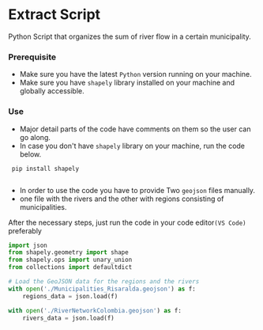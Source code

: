 Extract Script
=========================

Python Script that organizes the sum of river flow in a certain municipality.

### Prerequisite

- Make sure you have the latest `Python` version running on your machine.
- Make sure you have `shapely` library installed on your machine and globally accessible.
  
### Use

- Major detail parts of the code have comments on them so the user can go along.
- In case you don't have `shapely` library on your machine, run the code below.
 ```
  pip install shapely
  
  ````

- In order to use the code you have to provide Two `geojson` files manually.
- one file with the rivers and the other with regions consisting of municipalities.

After the necessary steps, just run the code in your code editor`(VS Code)` preferably
```py
import json
from shapely.geometry import shape
from shapely.ops import unary_union
from collections import defaultdict

# Load the GeoJSON data for the regions and the rivers
with open('./Municipalities_Risaralda.geojson') as f:
    regions_data = json.load(f)

with open('./RiverNetworkColombia.geojson') as f:
    rivers_data = json.load(f)
```

